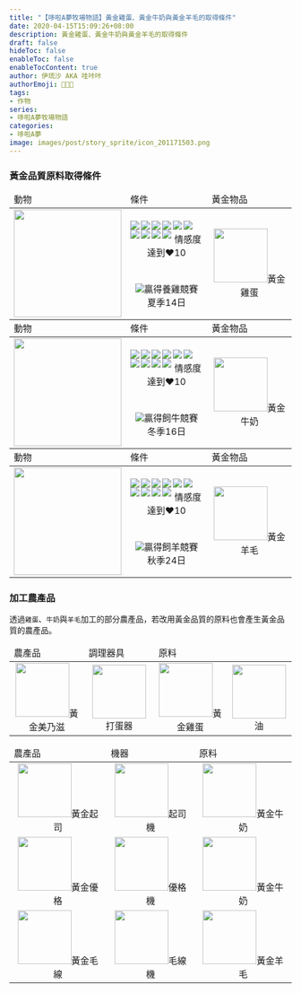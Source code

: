 ```yaml
---
title: "【哆啦A夢牧場物語】黃金雞蛋、黃金牛奶與黃金羊毛的取得條件"
date: 2020-04-15T15:09:26+08:00
description: 黃金雞蛋、黃金牛奶與黃金羊毛的取得條件
draft: false
hideToc: false
enableToc: false
enableTocContent: true
author: 伊琉沙 AKA 哇咔咔
authorEmoji: 👩🏿‍🚀
tags: 
- 作物
series:
- 哆啦A夢牧場物語
categories:
- 哆啦A夢
image: images/post/story_sprite/icon_201171503.png
---
```

### 黃金品質原料取得條件
<table>
    <thead>
        <tr>
            <td>動物</td>
            <td>條件</td>
            <td>黃金物品</td>
        </tr>
    </thead>
    <tr>
        <td rowspan="2"><img width="192px" src= "/images/post/story_sprite/icon_201031140.png"></td>
        <td align="center"><img  align="left" src= "/images/post/Icon_Heart_Full.png"><img  align="left" src= "/images/post/Icon_Heart_Full.png"><img  align="left" src= "/images/post/Icon_Heart_Full.png"><img  align="left" src= "/images/post/Icon_Heart_Full.png"><img  align="left" src= "/images/post/Icon_Heart_Full.png"><img  align="left" src= "/images/post/Icon_Heart_Full.png"><img  align="left" src= "/images/post/Icon_Heart_Full.png"><img  align="left" src= "/images/post/Icon_Heart_Full.png"><img  align="left" src= "/images/post/Icon_Heart_Full.png"><img  align="left" src= "/images/post/Icon_Heart_Full.png"><br>情感度達到♥10</td>
        <td rowspan="2" align="center"><img width="96px" src= "/images/post/story_sprite/icon_3200102.png">黃金雞蛋</td>
    </tr>
    <tr>
        <td align="center"><img src= "/images/post/Icon_Star_Full.png">贏得養雞競賽<br>夏季14日</td>
    </tr>
        <thead>
        <tr>
            <td>動物</td>
            <td>條件</td>
            <td>黃金物品</td>
        </tr>
    </thead>
    <tr>
        <td rowspan="2"><img width="192px" src= "/images/post/story_sprite/icon_201031100.png"></td>
        <td align="center"><img  align="left" src= "/images/post/Icon_Heart_Full.png"><img  align="left" src= "/images/post/Icon_Heart_Full.png"><img  align="left" src= "/images/post/Icon_Heart_Full.png"><img  align="left" src= "/images/post/Icon_Heart_Full.png"><img  align="left" src= "/images/post/Icon_Heart_Full.png"><img  align="left" src= "/images/post/Icon_Heart_Full.png"><img  align="left" src= "/images/post/Icon_Heart_Full.png"><img  align="left" src= "/images/post/Icon_Heart_Full.png"><img  align="left" src= "/images/post/Icon_Heart_Full.png"><img  align="left" src= "/images/post/Icon_Heart_Full.png"><br>情感度達到♥10</td>
        <td rowspan="2" align="center"><img width="96px" src= "/images/post/story_sprite/icon_3200103.png">黃金牛奶</td>
    </tr>
    <tr>
        <td align="center"><img src= "/images/post/Icon_Star_Full.png">贏得飼牛競賽<br>冬季16日</td>
    </tr>
        <thead>
        <tr>
            <td>動物</td>
            <td>條件</td>
            <td>黃金物品</td>
        </tr>
    </thead>
    <tr>
        <td rowspan="2"><img width="192px" src= "/images/post/story_sprite/icon_201031120.png"></td>
        <td align="center"><img  align="left" src= "/images/post/Icon_Heart_Full.png"><img  align="left" src= "/images/post/Icon_Heart_Full.png"><img  align="left" src= "/images/post/Icon_Heart_Full.png"><img  align="left" src= "/images/post/Icon_Heart_Full.png"><img  align="left" src= "/images/post/Icon_Heart_Full.png"><img  align="left" src= "/images/post/Icon_Heart_Full.png"><img  align="left" src= "/images/post/Icon_Heart_Full.png"><img  align="left" src= "/images/post/Icon_Heart_Full.png"><img  align="left" src= "/images/post/Icon_Heart_Full.png"><img  align="left" src= "/images/post/Icon_Heart_Full.png"><br>情感度達到♥10</td>
        <td rowspan="2" align="center"><img width="96px" src= "/images/post/story_sprite/icon_4100102.png">黃金羊毛</td>
    </tr>
    <tr>
        <td align="center"><img src= "/images/post/Icon_Star_Full.png">贏得飼羊競賽<br>秋季24日</td>
    </tr>
</table>

### 加工農產品
透過`雞蛋`、`牛奶`與`羊毛`加工的部分農產品，若改用黃金品質的原料也會產生黃金品質的農產品。


<table>
    <thead>
        <tr>
            <td>農產品</td>            
            <td>調理器具</td>
            <td colspan="2">原料</td>
        </tr>
    </thead>
    <tr>
        <td align="center"><img width="96px" src= "/images/post/story_sprite/icon_3400111.png">黃金美乃滋</td>
        <td align="center"><img width="96px" src= "/images/post/story_sprite/icon_9000101.png">打蛋器</td>
        <td align="center"><img width="96px" src= "/images/post/story_sprite/icon_3200102.png">黃金雞蛋</td>
        <td align="center"><img width="96px" src= "/images/post/story_sprite/icon_3400102.png">油</td>
    </tr>
</table>
<table>
    <thead>
        <tr>
            <td>農產品</td>            
            <td>機器</td>
            <td>原料</td>
        </tr>
    </thead>
    <tr>
        <td align="center"><img width="96px" src= "/images/post/story_sprite/icon_3400109.png">黃金起司</td>        
        <td align="center"><img width="96px" src= "/images/post/story_sprite/icon_201080120.png">起司機</td>
        <td align="center"><img width="96px" src= "/images/post/story_sprite/icon_3200103.png">黃金牛奶</td>
    </tr>
    <tr>
        <td align="center"><img width="96px" src= "/images/post/story_sprite/icon_3400110.png">黃金優格</td>        
        <td align="center"><img width="96px" src= "/images/post/story_sprite/icon_201080130.png">優格機</td>
        <td align="center"><img width="96px" src= "/images/post/story_sprite/icon_3200103.png">黃金牛奶</td>
    </tr>
    <tr>
        <td align="center"><img width="96px" src= "/images/post/story_sprite/icon_4100103.png">黃金毛線</td>        
        <td align="center"><img width="96px" src= "/images/post/story_sprite/icon_201080140.png">毛線機</td>
        <td align="center"><img width="96px" src= "/images/post/story_sprite/icon_4100102.png">黃金羊毛</td>
    </tr>
</table>